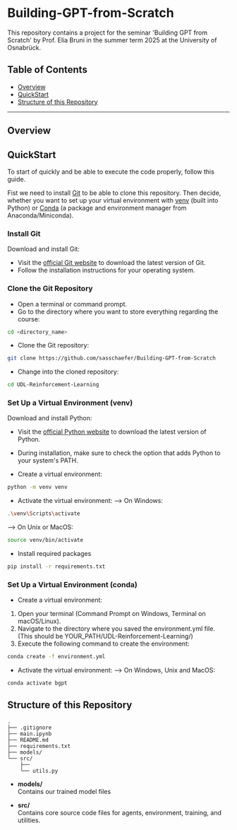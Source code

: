 # Building-GPT-from-Scratch

This repository contains a project for the seminar 'Building GPT from Scratch' by Prof. Elia Bruni in the summer term 2025 at the University of Osnabrück. 

## **Table of Contents**
- [Overview](#overview)
- [QuickStart](#quickstart)
- [Structure of this Repository](#structure-of-this-repository)
---
## Overview


## QuickStart
To start of quickly and be able to execute the code properly, follow this guide.

Fist we need to install [Git](#git) to be able to clone this repository.
Then decide, whether you want to set up your virtual environment with [venv](#venv) (built into Python) or [Conda](#conda) (a package and environment manager from Anaconda/Miniconda).

### Install Git
<a name="git"></a>
Download and install Git:

- Visit the [official Git website](https://git-scm.com/) to download the latest version of Git.
- Follow the installation instructions for your operating system.

### Clone the Git Repository

- Open a terminal or command prompt.
- Go to the directory where you want to store everything regarding the course:
```bash
cd <directory_name>
```
- Clone the Git repository:
```bash
git clone https://github.com/sasschaefer/Building-GPT-from-Scratch
```
- Change into the cloned repository:
```bash
cd UDL-Reinforcement-Learning
```

### Set Up a Virtual Environment (venv)
<a name="venv"></a>

Download and install Python:
- Visit the [official Python website](https://www.python.org/) to download the latest version of Python.
- During installation, make sure to check the option that adds Python to your system's PATH.

- Create a virtual environment:
```bash 
python -m venv venv
```
- Activate the virtual environment:
--> On Windows:
```bash
.\venv\Scripts\activate
```
--> On Unix or MacOS:
```bash
source venv/bin/activate
```
- Install required packages
```bash
pip install -r requirements.txt
```

### Set Up a Virtual Environment (conda)
<a name="conda"></a>
- Create a virtual environment:
1. Open your terminal (Command Prompt on Windows, Terminal on macOS/Linux).
2. Navigate to the directory where you saved the environment.yml file. (This should be YOUR_PATH/UDL-Reinforcement-Learning/)
3. Execute the following command to create the environment:

```bash 
conda create -f environment.yml
```
- Activate the virtual environment:
--> On Windows, Unix and MacOS:
```bash
conda activate bgpt
```

## Structure of this Repository

```
.
├── .gitignore
├── main.ipynb
├── README.md
├── requirements.txt
├── models/
└── src/
    ├── 
    └── utils.py

```
- **models/**  
  Contains our trained model files

- **src/**  
  Contains core source code files for agents, environment, training, and utilities.
